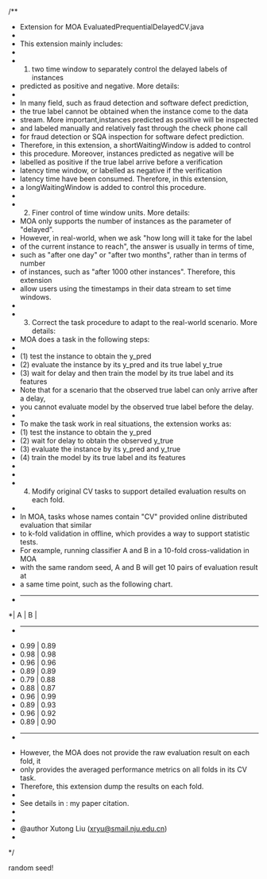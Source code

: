 /**
 * Extension for MOA EvaluatedPrequentialDelayedCV.java
 *
 * This extension mainly includes:
 *
 * 1. two time window to separately control the delayed labels of instances
 * predicted as positive and negative. More details:
 *
 * In many field, such as fraud detection and software defect prediction,
 * the true label cannot be obtained when the instance come to the data
 * stream. More important,instances predicted as positive will be inspected
 * and labeled manually and relatively fast through the check phone call
 * for fraud detection or SQA inspection for software defect prediction.
 * Therefore, in this extension, a shortWaitingWindow is added to control
 * this procedure. Moreover, instances predicted as negative will be
 * labelled as positive if the true label arrive before a verification
 * latency time window, or labelled as negative if the verification
 * latency time have been consumed. Therefore, in this extension,
 * a longWaitingWindow is added to control this procedure.
 *
 * 2. Finer control of time window units. More details:
 * MOA only supports the number of instances as the parameter of "delayed".
 * However, in real-world, when we ask "how long will it take for the label
 * of the current instance to reach", the answer is usually in terms of time,
 * such as "after one day" or "after two months", rather than in terms of number
 * of instances, such as "after 1000 other instances". Therefore, this extension
 * allow users using the timestamps in their data stream to set time windows.
 *
 * 3. Correct the task procedure to adapt to the real-world scenario. More details:
 * MOA does a task in the following steps:
 *
 * (1) test the instance to obtain the y_pred
 * (2) evaluate the instance by its y_pred and its true label y_true
 * (3) wait for delay and then train the model by its true label and its features
 * Note that for a scenario that the observed true label can only arrive after a delay,
 * you cannot evaluate model by the observed true label before the delay.
 *
 * To make the task work in real situations, the extension works as:
 * (1) test the instance to obtain the y_pred
 * (2) wait for delay to obtain the observed y_true
 * (3) evaluate the instance by its y_pred and y_true
 * (4) train the model by its true label and its features
 *
 *
 * 4. Modify original CV tasks to support detailed evaluation results on each fold.
 *
 * In MOA, tasks whose names contain "CV" provided online distributed evaluation that similar
 * to k-fold validation in offline, which provides a way to support statistic tests.
 * For example, running classifier A and B in a 10-fold cross-validation in MOA
 * with the same random seed, A and B will get 10 pairs of evaluation result at
 * a same time point, such as the following chart.
 * -------------
 *|  A  |   B  |
 * -------------
 * 0.99 | 0.89
 * 0.98 | 0.98
 * 0.96 | 0.96
 * 0.89 | 0.89
 * 0.79 | 0.88
 * 0.88 | 0.87
 * 0.96 | 0.99
 * 0.89 | 0.93
 * 0.96 | 0.92
 * 0.89 | 0.90
 * --------------
 * However, the MOA does not provide the raw evaluation result on each fold, it
 * only provides the averaged performance metrics on all folds in its CV task.
 * Therefore, this extension dump the results on each fold.
 *
 * See details in : my paper citation.
 *
 *
 * @author Xutong Liu (xryu@smail.nju.edu.cn)
 *
 */


 random seed!